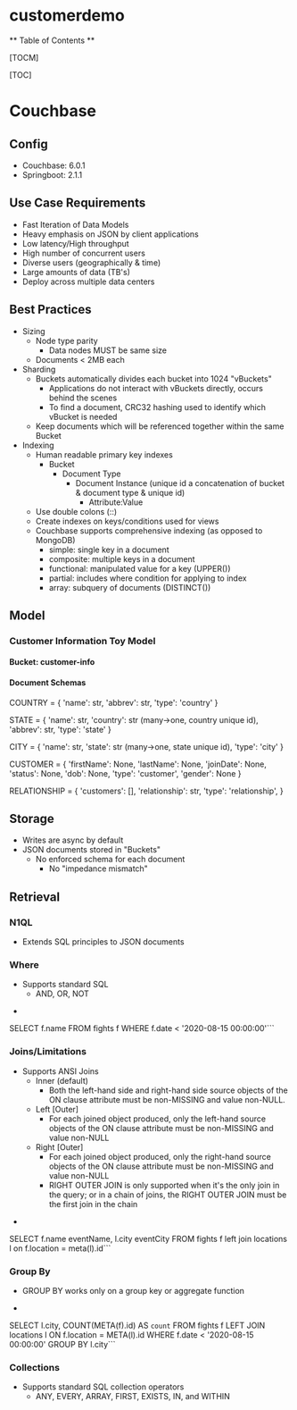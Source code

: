 # customerdemo

** Table of Contents **

[TOCM]

[TOC]

# Couchbase
## Config
+ Couchbase: 6.0.1
+ Springboot: 2.1.1

## Use Case Requirements
+ Fast Iteration of Data Models
+ Heavy emphasis on JSON by client applications
+ Low latency/High throughput
+ High number of concurrent users
+ Diverse users (geographically & time)
+ Large amounts of data (TB's)
+ Deploy across multiple data centers

## Best Practices
+ Sizing
	+ Node type parity
		+ Data nodes MUST be same size
	+ Documents < 2MB each
+ Sharding
	+ Buckets automatically divides each bucket into 1024 "vBuckets"
		+ Applications do not interact with vBuckets directly, occurs behind the scenes
		+ To find a document, CRC32 hashing used to identify which vBucket is needed
	+ Keep documents which will be referenced together within the same Bucket
+ Indexing
	+ Human readable primary key  indexes
		+ Bucket
			+ Document Type
				+ Document Instance (unique id a concatenation of bucket & document type & unique id)
					+ Attribute:Value
	+ Use double colons (::)
	+ Create indexes on keys/conditions used for views
	+ Couchbase supports comprehensive indexing (as opposed to MongoDB)
		+ simple: single key in a document
		+ composite: multiple keys in a document
		+ functional: manipulated value for a key (UPPER())
		+ partial: includes where condition for applying to index
		+ array: subquery of documents (DISTINCT())

## Model
### Customer Information Toy Model
#### Bucket: customer-info
#### Document Schemas
COUNTRY = {
    'name': str,
    'abbrev': str,
    'type': 'country'
}

STATE = {
    'name': str,
    'country': str (many->one, country unique id),
    'abbrev': str,
    'type': 'state'
}

CITY = {
    'name': str,
    'state': str (many->one, state unique id),
    'type': 'city'
}

CUSTOMER = {
    'firstName': None,
    'lastName': None,
    'joinDate': None,
    'status': None,
    'dob': None,
    'type': 'customer',
    'gender': None
}

RELATIONSHIP = {
    'customers': [],
    'relationship': str,
    'type': 'relationship',
}

## Storage
+ Writes are async by default
+ JSON documents stored in "Buckets"
	+ No enforced schema for each document
		+ No "impedance mismatch"

## Retrieval

### N1QL
+ Extends SQL principles to JSON documents

### Where
+ Supports standard SQL 
	+ AND, OR, NOT
+ ```SQL
SELECT f.name
FROM fights f 
WHERE f.date < '2020-08-15 00:00:00'```

### Joins/Limitations
+ Supports ANSI Joins
	+ Inner (default)
		+ Both the left-hand side and right-hand side source objects of the ON clause attribute must be non-MISSING and value non-NULL.
	+ Left [Outer]
		+ For each joined object produced, only the left-hand source objects of the ON clause attribute must be non-MISSING and value non-NULL
	+ Right [Outer]
		+ For each joined object produced, only the right-hand source objects of the ON clause attribute must be non-MISSING and value non-NULL
		+ RIGHT OUTER JOIN is only supported when it's the only join in the query; or in a chain of joins, the RIGHT OUTER JOIN must be the first join in the chain
+ ```sql
SELECT f.name eventName, l.city eventCity
FROM fights f left join locations l on f.location = meta(l).id```

### Group By
+ GROUP BY works only on a group key or aggregate function
+ ```SQL
SELECT l.city,
       COUNT(META(f).id) AS `count`
FROM fights f LEFT
    JOIN locations l ON f.location = META(l).id
WHERE f.date < '2020-08-15 00:00:00'
GROUP BY l.city```

### Collections
+ Supports standard SQL collection operators
	+ ANY, EVERY, ARRAY, FIRST, EXISTS, IN, and WITHIN
